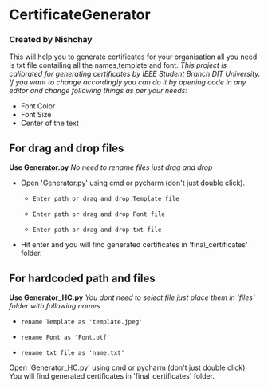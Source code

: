 # CertificateGenerator
### Created by Nishchay
This will help you to generate certificates for your organisation all you need is txt file contailing all the names,template and font.
*This project is calibrated for generating certificates by IEEE Student Branch DIT University.*
*If you want to change accordingly you can do it by opening code in any editor and change following things as per your needs:*
- Font Color
- Font Size
- Center of the text


## For drag and drop files
**Use Generator.py**
*No need to rename files just drag and drop*
* Open 'Generator.py' using cmd or pycharm (don't just double click).
	*     Enter path or drag and drop Template file
	*     Enter path or drag and drop Font file
	*     Enter path or drag and drop txt file
* Hit enter and you will find generated certificates in 'final_certificates' folder.

## For hardcoded path and files
**Use Generator_HC.py**
*You dont need to select file just place them in 'files' folder with following names*
*     rename Template as 'template.jpeg'
*     rename Font as 'Font.otf'
*     rename txt file as 'name.txt'
Open 'Generator_HC.py' using cmd or pycharm (don't just double click), You will find generated certificates in 'final_certificates' folder.

```
